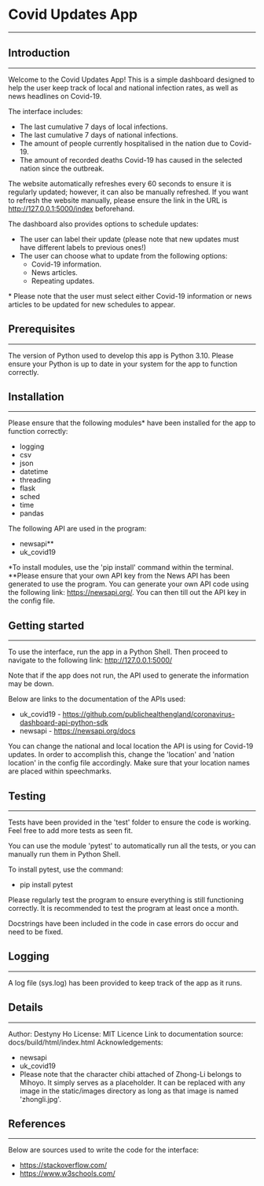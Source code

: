 # Covid Updates App
***
## Introduction
***
Welcome to the Covid Updates App!
This is a simple dashboard designed to help the user keep track of local and national infection rates, as well as news headlines on Covid-19.

The interface includes:
* The last cumulative 7 days of local infections.
* The last cumulative 7 days of national infections.
* The amount of people currently hospitalised in the nation due to Covid-19.
* The amount of recorded deaths Covid-19 has caused in the selected nation since the outbreak.

The website automatically refreshes every 60 seconds to ensure it is regularly updated; however, it can also be manually refreshed.
If you want to refresh the website manually, please ensure the link in the URL is http://127.0.0.1:5000/index beforehand.

The dashboard also provides options to schedule updates:
* The user can label their update (please note that new updates must have different labels to previous ones!)
* The user can choose what to update from the following options:
	* Covid-19 information.
	* News articles.
	* Repeating updates.

\* Please note that the user must select either Covid-19 information or news articles to be updated for new schedules to appear.

## Prerequisites
***
The version of Python used to develop this app is Python 3.10. Please ensure your Python is up to date in your system for the app to function correctly.

## Installation
***
Please ensure that the following modules\* have been installed for the app to function correctly:
* logging
* csv
* json
* datetime
* threading
* flask
* sched
* time
* pandas

The following API are used in the program:
* newsapi\**
* uk_covid19

\*To install modules, use the 'pip install' command within the terminal.
\**Please ensure that your own API key from the News API has been generated to use the program. You can generate your own API code using the following link: https://newsapi.org/. You can then till out the API key in the config file.

## Getting started
***
To use the interface, run the app in a Python Shell.
Then proceed to navigate to the following link:
http://127.0.0.1:5000/

Note that if the app does not run, the API used to generate the information may be down.

Below are links to the documentation of the APIs used:
* uk_covid19 - https://github.com/publichealthengland/coronavirus-dashboard-api-python-sdk
* newsapi - https://newsapi.org/docs

You can change the national and local location the API is using for Covid-19 updates.
In order to accomplish this, change the 'location' and 'nation location' in the config file accordingly. Make sure that your location names are placed within speechmarks.

## Testing
*** 
Tests have been provided in the 'test' folder to ensure the code is working. Feel free to add more tests as seen fit.

You can use the module 'pytest' to automatically run all the tests, or you can manually run them in Python Shell.

To install pytest, use the command:
* pip install pytest

Please regularly test the program to ensure everything is still functioning correctly. It is recommended to test the program at least once a month.

Docstrings have been included in the code in case errors do occur and need to be fixed.

## Logging
***
A log file (sys.log) has been provided to keep track of the app as it runs.

## Details
***
Author: Destyny Ho
License: MIT Licence
Link to documentation source: docs/build/html/index.html
Acknowledgements:
* newsapi 
* uk_covid19
* Please note that the character chibi attached of Zhong-Li belongs to Mihoyo. It simply serves as a placeholder. It can be replaced with any image in the static/images directory as long as that image is named 'zhongli.jpg'.

## References
***
Below are sources used to write the code for the interface:
* https://stackoverflow.com/
* https://www.w3schools.com/
